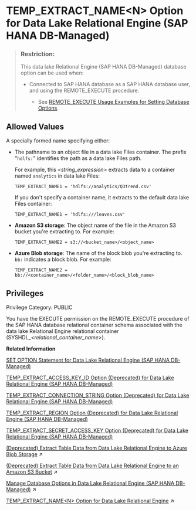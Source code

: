<!-- loio1f0b3e1f87c948fd881490465f5eea24 -->

# TEMP\_EXTRACT\_NAME<N\> Option for Data Lake Relational Engine \(SAP HANA DB-Managed\)



> ### Restriction:  
> This data lake Relational Engine \(SAP HANA DB-Managed\) database option can be used when:
> 
> -   Connected to SAP HANA database as a SAP HANA database user, and using the REMOTE\_EXECUTE procedure.
> 
>     -   See [REMOTE\_EXECUTE Usage Examples for Setting Database Options](remote-execute-usage-examples-for-setting-database-options-0023bea.md).



<a name="loio1f0b3e1f87c948fd881490465f5eea24__section_kwq_gzh_mrb"/>

## Allowed Values

A specially formed name specifying either:

-   The pathname to an object file in a data lake Files container. The prefix "`hdlfs:`" identifies the path as a data lake Files path.

    For example, this *<string\_expression\>* extracts data to a container named `analytics` in data lake Files:

    ```
    TEMP_EXTRACT_NAME1 = 'hdlfs://analytics/Q3trend.csv'
    ```

    If you don't specify a container name, it extracts to the default data lake Files container:

    ```
    TEMP_EXTRACT_NAME1 = 'hdlfs:///leaves.csv'
    ```

-   **Amazon S3 storage**: The object name of the file in the Amazon S3 bucket you're extracting to. For example:

    ```
    TEMP_EXTRACT_NAME2 = s3://<bucket_name>/<object_name>
    ```

-   **Azure Blob storage**: The name of the block blob you're extracting to. `bb:` indicates a block blob. For example:

    ```
    TEMP_EXTRACT_NAME2 = bb://<container_name>/<folder_name>/<block_blob_name>
    ```




<a name="loio1f0b3e1f87c948fd881490465f5eea24__section_k3c_gxb_3qb"/>

## Privileges

Privilege Category: PUBLIC

You have the EXECUTE permission on the REMOTE\_EXECUTE procedure of the SAP HANA database relational container schema associated with the data lake Relational Engine relational container \(SYSHDL\_*<relational\_container\_name\>*\).

**Related Information**  


[SET OPTION Statement for Data Lake Relational Engine \(SAP HANA DB-Managed\)](../030-sql-statements/set-option-statement-for-data-lake-relational-engine-sap-hana-db-managed-84a37a4.md "Changes options that affect the behavior of the database and its compatibility with Transact-SQL. Setting the value of an option can change the behavior for all users or an individual user, in either a temporary or permanent scope.")

[TEMP\_EXTRACT\_ACCESS\_KEY\_ID Option \(Deprecated\) for Data Lake Relational Engine \(SAP HANA DB-Managed\)](temp-extract-access-key-id-option-deprecated-for-data-lake-relational-engine-sap-hana-db-22fc37e.md "Supplies the AWS access key. You must specify the access key when extracting data from data lake Relational Engine to an Amazon S3 bucket.")

[TEMP\_EXTRACT\_CONNECTION\_STRING Option \(Deprecated\) for Data Lake Relational Engine \(SAP HANA DB-Managed\)](temp-extract-connection-string-option-deprecated-for-data-lake-relational-engine-sap-hana-102fce6.md "Specifies the connection string of your Azure storage account.")

[TEMP\_EXTRACT\_REGION Option \(Deprecated\) for Data Lake Relational Engine \(SAP HANA DB-Managed\)](temp-extract-region-option-deprecated-for-data-lake-relational-engine-sap-hana-db-managed-38858a2.md "Specifies the AWS region where your Amazon S3 bucket resides. You must specify the region when extracting data from the Amazon S3 bucket.")

[TEMP\_EXTRACT\_SECRET\_ACCESS\_KEY Option \(Deprecated\) for Data Lake Relational Engine \(SAP HANA DB-Managed\)](temp-extract-secret-access-key-option-deprecated-for-data-lake-relational-engine-sap-hana-64f7adf.md "Supplies the AWS secret access key. You must specify the secret access key when extracting data from data lake Relational Engine to an Amazon S3 bucket.")

[(Deprecated) Extract Table Data from Data Lake Relational Engine to Azure Blob Storage](https://help.sap.com/viewer/a8942f1c84f2101594aad09c82c80aea/2023_1_QRC/en-US/72f882141a704328a7ff18c7b0b1914e.html "Use data lake Relational Engine TEMP_EXTRACT database options in your extraction query to extract data lake Relational Engine data to one or more block blobs in an Azure storage account container.") :arrow_upper_right:

[(Deprecated) Extract Table Data from Data Lake Relational Engine to an Amazon S3 Bucket](https://help.sap.com/viewer/a8942f1c84f2101594aad09c82c80aea/2023_1_QRC/en-US/5389c53044504f4b9c5865c8f9366ebe.html "Use data lake Relational Engine TEMP_EXTRACT database options in your extraction query to extract data lake Relational Engine data to one or more objects in an Amazon S3 bucket.") :arrow_upper_right:

[Manage Database Options in Data Lake Relational Engine (SAP HANA DB-Managed)](https://help.sap.com/viewer/9220e7fec0fe4503b5c5a6e21d584e63/2023_1_QRC/en-US/964f12eb2961478b8205f5bfd8ee2ec6.html "Data lake Relational Engine database options are configurable settings that change the way the data lake Relational Engine database behaves or performs.") :arrow_upper_right:

[TEMP_EXTRACT_NAME&lt;N&gt; Option for Data Lake Relational Engine](https://help.sap.com/viewer/19b3964099384f178ad08f2d348232a9/2023_1_QRC/en-US/a65dd19984f21015ae79a8e590956ad0.html "Specifies the data lake Filescontainer object file name, or theAzure block blob name, or the Amazon S3 bucket object name you’re extracting to. You must specify the name when extracting data from data lake Relational Engine to cloud storage.") :arrow_upper_right:

